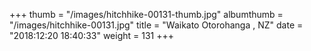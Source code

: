 +++
thumb = "/images/hitchhike-00131-thumb.jpg"
albumthumb = "/images/hitchhike-00131.jpg"
title = "Waikato Otorohanga , NZ"
date = "2018:12:20 18:40:33"
weight = 131
+++
